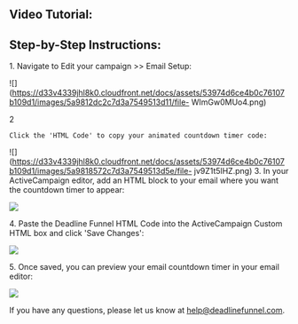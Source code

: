 ## Video Tutorial:

## Step-by-Step Instructions:

1\. Navigate to Edit your campaign >> Email Setup:

![](https://d33v4339jhl8k0.cloudfront.net/docs/assets/53974d6ce4b0c76107b109d1/images/5a9812dc2c7d3a7549513d11/file-
WImGw0MUo4.png)

2

    Click the 'HTML Code' to copy your animated countdown timer code: 

![](https://d33v4339jhl8k0.cloudfront.net/docs/assets/53974d6ce4b0c76107b109d1/images/5a9818572c7d3a7549513d5e/file-
jv9Z1t5lHZ.png) 
3\. In your ActiveCampaign editor, add an HTML block to your email where you want the countdown timer to appear: 

![](https://d33v4339jhl8k0.cloudfront.net/docs/assets/53974d6ce4b0c76107b109d1/images/57be10f9903360342852d128/file-K5Sps0ekp2.png)


4\. Paste the Deadline Funnel HTML Code into the ActiveCampaign Custom HTML box and click 'Save Changes': 

![](https://d33v4339jhl8k0.cloudfront.net/docs/assets/53974d6ce4b0c76107b109d1/images/57be127cc6979156e4f1cc6a/file-6xj7tdjvKZ.png)


5\. Once saved, you can preview your email countdown timer in your email editor: 

![](https://d33v4339jhl8k0.cloudfront.net/docs/assets/53974d6ce4b0c76107b109d1/images/58ae12ffdd8c8e56bfa7edea/file-a4NlppjwuC.png)

If you have any questions, please let us know at
[help@deadlinefunnel.com](mailto:mailto:help@deadlinefunnel.com).

